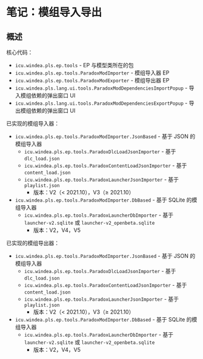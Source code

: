 # 笔记：模组导入导出

## 概述

核心代码：

- `icu.windea.pls.ep.tools` - EP 与模型类所在的包
- `icu.windea.pls.ep.tools.ParadoxModImporter` - 模组导入器 EP
- `icu.windea.pls.ep.tools.ParadoxModExporter` - 模组导出器 EP
- `icu.windea.pls.lang.ui.tools.ParadoxModDependenciesImportPopup` - 导入模组依赖的弹出窗口 UI
- `icu.windea.pls.lang.ui.tools.ParadoxModDependenciesExportPopup` - 导出模组依赖的弹出窗口 UI

已实现的模组导入器：

- `icu.windea.pls.ep.tools.ParadoxModImporter.JsonBased` - 基于 JSON 的模组导入器
  - `icu.windea.pls.ep.tools.ParadoxDlcLoadJsonImporter` - 基于 `dlc_load.json`
  - `icu.windea.pls.ep.tools.ParadoxContentLoadJsonImporter` - 基于 `content_load.json`
  - `icu.windea.pls.ep.tools.ParadoxLauncherJsonImporter` - 基于 `playlist.json`
    - 版本：V2（< 2021.10），V3（≥ 2021.10）
- `icu.windea.pls.ep.tools.ParadoxModImporter.DbBased` - 基于 SQLite 的模组导入器
  - `icu.windea.pls.ep.tools.ParadoxLauncherDbImporter` - 基于 `launcher-v2.sqlite` 或 `launcher-v2_openbeta.sqlite`
    - 版本：V2，V4，V5

已实现的模组导出器：

- `icu.windea.pls.ep.tools.ParadoxModImporter.JsonBased` - 基于 JSON 的模组导入器
  - `icu.windea.pls.ep.tools.ParadoxDlcLoadJsonImporter` - 基于 `dlc_load.json`
  - `icu.windea.pls.ep.tools.ParadoxContentLoadJsonImporter` - 基于 `content_load.json`
  - `icu.windea.pls.ep.tools.ParadoxLauncherJsonImporter` - 基于 `playlist.json`
    - 版本：V2（< 2021.10），V3（≥ 2021.10）
- `icu.windea.pls.ep.tools.ParadoxModImporter.DbBased` - 基于 SQLite 的模组导入器
  - `icu.windea.pls.ep.tools.ParadoxLauncherDbImporter` - 基于 `launcher-v2.sqlite` 或 `launcher-v2_openbeta.sqlite`
    - 版本：V2，V4，V5
